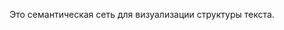 Это семантическая сеть для визуализации структуры текста.
<script type="text/javascript" 
src="https://www.google.com/jsapi"></script>

<script type="text/javascript">
google.load("visualization", "1.1", 
{packages:["wordtree"]});
 google.setOnLoadCallback(drawChart);
 function drawChart() {
 var data = google.visualization.arrayToDataTable(
 [ ['Фразы'],
 ['текст состоит из вводной части с "фразой-приманкой"'],
 ['текст состоит из вводной части с презентацией темы'],
 ['текст состоит из вводной части с анализом темы'],
 ['текст состоит из вводной части с объяснением проблемы'],
 ['текст состоит из вводной части с планом работы'],
 ['текст состоит из основной части с главами в которых есть параграфы поделенные на абзацы'],
 ['текст состоит из выводов с обобщением промежуточных данных'],
 ['текст состоит из выводов с обобщенным выводом'],
 ['текст состоит из выводов с дальнейшими перспективами размышления'],
 //[''],
 ]
 );
 var options = {
maxFontSize: 14,
 wordtree: {
 format: 'implicit',
 word: 'текст'
 }
 };
 var chart = new google.visualization.WordTree
(document.getElementById('wordtree_basic'));
 chart.draw(data, options);
 }
</script>

<div id="wordtree_basic" style="width: 100%; 
height: 500px;"></div>
